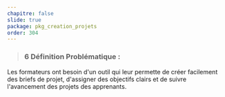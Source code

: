 ```yaml
---
chapitre: false
slide: true
package: pkg_creation_projets
order: 304
---
```

<!-- new slide -->

>### 6 Définition Problématique :
Les formateurs ont besoin d'un outil qui leur permette de créer facilement des briefs de projet, d'assigner des objectifs clairs et de suivre l'avancement des projets des apprenants.